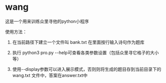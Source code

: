 # wang
这是一个用来训练众里寻他的python小程序

使用方法：
1. 在当前路径下建立一个文件叫 bank.txt 在里面按行输入诗句作为题库

2. 执行 python3 pro.py --help可查看各类参数设置（包括众里寻它格子的大小等）

3. 使用--display参数可以进入展示模式，否则则将生成的题目存到当前目录下的 wang.txt 文件中，答案在answer.txt中
